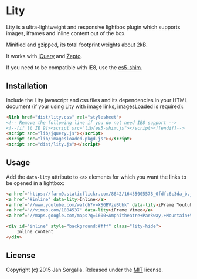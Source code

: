 Lity
====

Lity is a ultra-lightweight and responsive lightbox plugin which supports
images, iframes and inline content out of the box.

Minified and gzipped, its total footprint weights about 2kB.

It works with [jQuery](http://jquery.com) and [Zepto](http://zeptojs.com).

If you need to be compatible with IE8, use the
[es5-shim](https://github.com/es-shims/es5-shim).

Installation
------------

Include the Lity javascript and css files and its dependencies in your HTML
document (if your using Lity with image links,
[imagesLoaded](http://imagesloaded.desandro.com) is required):

```html
<link href="dist/lity.css" rel="stylesheet">
<!-- Remove the following line if you do not need IE8 support -->
<!--[if lt IE 9]><script src="lib/es5-shim.js"></script><![endif]-->
<script src="lib/jquery.js"></script>
<script src="lib/imagesloaded.pkgd.js"></script>
<script src="dist/lity.js"></script>
```

Usage
-----

Add the `data-lity` attribute to `<a>` elements for which you want the links to
be opened in a lightbox:

```html
<a href="https://farm9.staticflickr.com/8642/16455005578_0fdfc6c3da_b.jpg" data-lity>Image</a>
<a href="#inline" data-lity>Inline</a>
<a href="//www.youtube.com/watch?v=XSGBVzeBUbk" data-lity>iFrame Youtube</a>
<a href="//vimeo.com/1084537" data-lity>iFrame Vimeo</a>
<a href="//maps.google.com/maps?q=1600+Amphitheatre+Parkway,+Mountain+View,+CA" data-lity>Google Maps</a>

<div id="inline" style="background:#fff" class="lity-hide">
    Inline content
</div>
```

License
-------

Copyright (c) 2015 Jan Sorgalla.
Released under the [MIT](LICENSE?raw=1) license.
